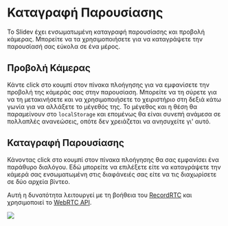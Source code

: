 # Καταγραφή Παρουσίασης

Το Slidev έχει ενσωματωμένη καταγραφή παρουσίασης και προβολή κάμερας. Μπορείτε να τα χρησιμοποιήσετε για να καταγράψετε την παρουσίασή σας εύκολα σε ένα μέρος.

## Προβολή Κάμερας

Κάντε click στο <carbon-user-avatar class="inline-icon-btn"/> κουμπί στον πίνακα πλοήγησης για να εμφανίσετε την προβολή της κάμεράς σας στην παρουσίαση. Μπορείτε να τη σύρετε για να τη μετακινήσετε και να χρησιμοποιήσετε το χειριστήριο στη δεξιά κάτω γωνία για να αλλάξετε το μέγεθός της. Το μέγεθος και η θέση θα παραμείνουν στο `localStorage` και επομένως θα είναι συνεπή ανάμεσα σε πολλαπλές ανανεώσεις, οπότε δεν χρειάζεται να ανησυχείτε γι' αυτό.

<TheTweet id="1395006771027120133" />

## Καταγραφή Παρουσίασης

Κάνοντας click στο <carbon-video class="inline-icon-btn"/> κουμπί στον πίνακα πλοήγησης θα σας εμφανίσει ένα παράθυρο διαλόγου. Εδώ μπορείτε να επιλέξετε είτε να καταγράψετε την κάμερά σας ενσωματωμένη στις διαφάνειές σας είτε να τις διαχωρίσετε σε δύο αρχεία βίντεο.

Αυτή η δυνατότητα λειτουργεί με τη βοήθεια του [RecordRTC](https://github.com/muaz-khan/RecordRTC) και χρησιμοποιεί το [WebRTC API](https://webrtc.org/).

![](/screenshots/recording.png)
